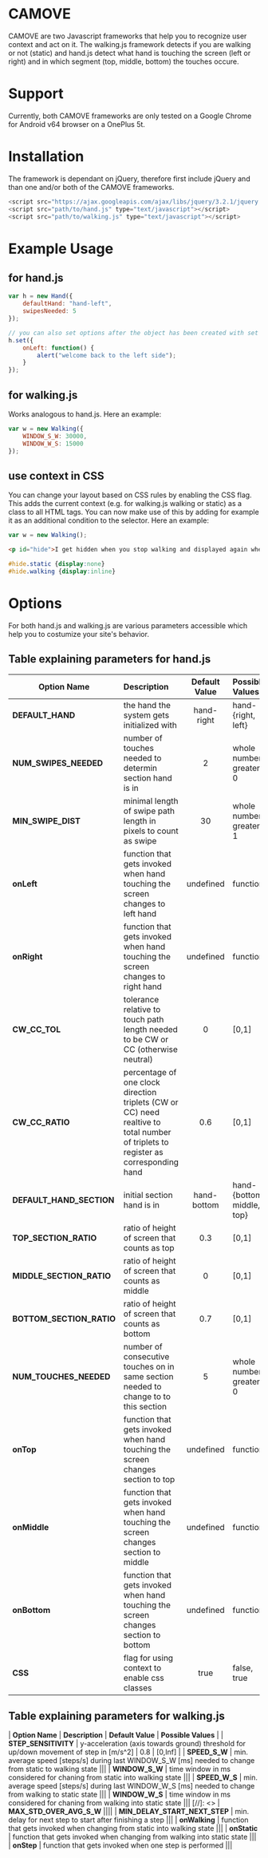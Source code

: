 # CAMOVE
CAMOVE are two Javascript frameworks that help you to recognize user context and act on it.
The walking.js framework detects if you are walking or not (static) and hand.js detect 
what hand is touching the screen (left or right) and in which segment (top, middle, bottom) the touches occure.

# Support
Currently, both CAMOVE frameworks are only tested on a Google Chrome for Android v64 browser on a OnePlus 5t.

# Installation
The framework is dependant on jQuery, therefore first include jQuery 
and than one and/or both of the CAMOVE frameworks.
```javascript
<script src="https://ajax.googleapis.com/ajax/libs/jquery/3.2.1/jquery.min.js"></script>
<script src="path/to/hand.js" type="text/javascript"></script>
<script src="path/to/walking.js" type="text/javascript"></script>
```

# Example Usage
## for hand.js
```javascript
var h = new Hand({
    defaultHand: "hand-left",
    swipesNeeded: 5
});

// you can also set options after the object has been created with set
h.set({
    onLeft: function() {
        alert("welcome back to the left side");
    }
});
```

## for walking.js
Works analogous to hand.js. Here an example:
```javascript
var w = new Walking({
    WINDOW_S_W: 30000,
    WINDOW_W_S: 15000
});
```

## use context in CSS
You can change your layout based on CSS rules by enabling the CSS flag. This adds the current context (e.g. for walking.js walking or static) as a class to all HTML tags. You can now make use of this by adding for example it as an additional condition to the selector. Here an example:
```javascript
var w = new Walking();
```
```HTML
<p id="hide">I get hidden when you stop walking and displayed again when you start walking.</p>
```
```CSS
#hide.static {display:none}
#hide.walking {display:inline}
```


# Options
For both hand.js and walking.js are various parameters accessible which help you to costumize your site's behavior.
## Table explaining parameters for hand.js

| __Option Name__  | __Description__ | __Default Value__ | __Possible Values__ |
| -------------  | :------------ | :-------------: | :---------------- |
| __DEFAULT_HAND__      | the hand the system gets initialized with | hand-right | hand-{right, left} |
| __NUM_SWIPES_NEEDED__ | number of touches needed to determin section hand is in | 2 | whole number greater 0 |
| __MIN_SWIPE_DIST__ | minimal length of swipe path length in pixels to count as swipe | 30 | whole number greater 1 |
| __onLeft__ | function that gets invoked when hand touching the screen changes to left hand | undefined | function |
| __onRight__ | function that gets invoked when hand touching the screen changes to right hand | undefined | function |
| __CW_CC_TOL__ | tolerance relative to touch path length needed to be CW or CC (otherwise neutral) | 0 | [0,1] |
| __CW_CC_RATIO__ | percentage of one clock direction triplets (CW or CC) need realtive to total number of triplets to register as corresponding hand | 0.6 | [0,1] |
| __DEFAULT_HAND_SECTION__ | initial section hand is in | hand-bottom | hand-{bottom, middle, top} |
| __TOP_SECTION_RATIO__ | ratio of height of screen that counts as top | 0.3 | [0,1] |
| __MIDDLE_SECTION_RATIO__ | ratio of height of screen that counts as middle | 0 | [0,1] |
| __BOTTOM_SECTION_RATIO__ | ratio of height of screen that counts as bottom | 0.7 | [0,1] |
| __NUM_TOUCHES_NEEDED__ | number of consecutive touches on in same section needed to change to to this section | 5 | whole number greater 0 |
| __onTop__ | function that gets invoked when hand touching the screen changes section to top | undefined | function | 
| __onMiddle__ | function that gets invoked when hand touching the screen changes section to middle | undefined | function | 
| __onBottom__ | function that gets invoked when hand touching the screen changes section to bottom | undefined | function | 
| __CSS__ | flag for using context to enable css classes  | true | false, true |


## Table explaining parameters for walking.js

| __Option Name__  | __Description__ | __Default Value__ | __Possible Values__ |
| __STEP_SENSITIVITY__ | y-acceleration (axis towards ground) threshold for up/down movement of step in [m/s^2] | 0.8 | [0,Inf] |
| __SPEED_S_W__ | min. average speed [steps/s] during last WINDOW_S_W [ms] needed to change from static to walking state |||
| __WINDOW_S_W__ | time window in ms considered for chaning from static into walking state |||
| __SPEED_W_S__ | min. average speed [steps/s] during last WINDOW_W_S [ms] needed to change from walking to static state |||
| __WINDOW_W_S__ | time window in ms considered for chaning from walking into static state |||
[//]: <> | __MAX_STD_OVER_AVG_S_W__ ||||
| __MIN_DELAY_START_NEXT_STEP__ | min. delay for next step to start after finishing a step |||
| __onWalking__ | function that gets invoked when changing from static into walking state |||
| __onStatic__ | function that gets invoked when changing from walking into static state |||
| __onStep__ | function that gets invoked when one step is performed |||

